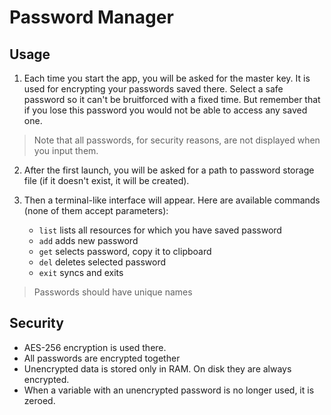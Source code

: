 # Password Manager

## Usage

1. Each time you start the app, you will be asked for the master key. It is used for encrypting your passwords saved there. Select a safe password so it can't be bruitforced with a fixed time. But remember that if you lose this password you would not be able to access any saved one.

> Note that all passwords, for security reasons, are not displayed when you input them.

2. After the first launch, you will be asked for a path to password storage file (if it doesn't exist, it will be created).

3. Then a terminal-like interface will appear. Here are available commands (none of them accept parameters):

    - `list` lists all resources for which you have saved password
    - `add` adds new password
    - `get` selects password, copy it to clipboard
    - `del` deletes selected password
    - `exit` syncs and exits

> Passwords should have unique names

## Security
- AES-256 encryption is used there.
- All passwords are encrypted together
- Unencrypted data is stored only in RAM. On disk they are always encrypted.
- When a variable with an unencrypted password is no longer used, it is zeroed.